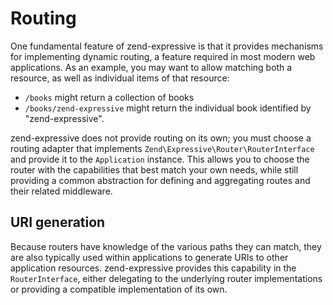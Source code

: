 # Routing

One fundamental feature of zend-expressive is that it provides mechanisms for
implementing dynamic routing, a feature required in most modern web
applications. As an example, you may want to allow matching both a resource, as
well as individual items of that resource:

- `/books` might return a collection of books
- `/books/zend-expressive` might return the individual book identified by
  "zend-expressive".

zend-expressive does not provide routing on its own; you must choose a routing
adapter that implements `Zend\Expressive\Router\RouterInterface` and provide it
to the `Application` instance. This allows you to choose the router with the
capabilities that best match your own needs, while still providing a common
abstraction for defining and aggregating routes and their related middleware.

## URI generation

Because routers have knowledge of the various paths they can match, they are
also typically used within applications to generate URIs to other application
resources. zend-expressive provides this capability in the `RouterInterface`,
either delegating to the underlying router implementations or providing a
compatible implementation of its own.
